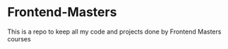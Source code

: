 # Frontend-Masters
This is a repo to keep all my code and projects done by Frontend Masters courses
